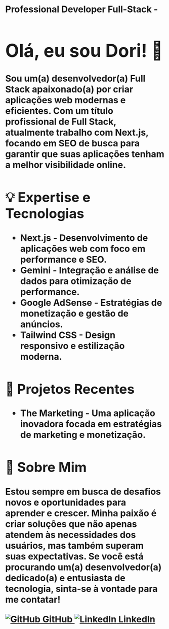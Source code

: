 <!DOCTYPE html>
<html>
<body>
    <h1>Professional Developer Full-Stack - 
    <div class="container">
        <h1>Olá, eu sou Dori! 👋</h1>
        <p>Sou um(a) desenvolvedor(a) Full Stack apaixonado(a) por criar aplicações web modernas e eficientes. Com um título profissional de Full Stack, atualmente trabalho com <strong>Next.js</strong>, focando em SEO de busca para garantir que suas aplicações tenham a melhor visibilidade online.</p>
        <div class="highlight">
            <h2>💡 Expertise e Tecnologias</h2>
            <ul>
                <li><strong>Next.js</strong> - Desenvolvimento de aplicações web com foco em performance e SEO.</li>
                <li><strong>Gemini</strong> - Integração e análise de dados para otimização de performance.</li>
                <li><strong>Google AdSense</strong> - Estratégias de monetização e gestão de anúncios.</li>
                <li><strong>Tailwind CSS</strong> - Design responsivo e estilização moderna.</li>
            </ul>
        </div>
        <h2>🚀 Projetos Recentes</h2>
        <ul>
            <li><strong>The Marketing</strong> - Uma aplicação inovadora focada em estratégias de marketing e monetização.</li>
        </ul>
        <h2>🌟 Sobre Mim</h2>
        <p>Estou sempre em busca de desafios novos e oportunidades para aprender e crescer. Minha paixão é criar soluções que não apenas atendem às necessidades dos usuários, mas também superam suas expectativas. Se você está procurando um(a) desenvolvedor(a) dedicado(a) e entusiasta de tecnologia, sinta-se à vontade para me contatar!</p>
     <div class="button-container">
            <a href="https://github.com/federico-dorigatti-assan" class="button">
                <img src="https://img.icons8.com/material-outlined/24/000000/github.png" alt="GitHub" /> GitHub
            </a>
            <a href="https://www.linkedin.com/in/federico-dorigatti-assan/" class="button">
                <img src="https://img.icons8.com/material-outlined/24/000000/linkedin.png" alt="LinkedIn" /> LinkedIn
            </a>
        </div>
    </div>
</body>
</html>
